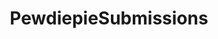 ---
title: PewdiepieSubmissions
crosslinks:
- me_irl
- livven
- fidgetspin
- helpmewin
- counting
- reactiongifs
- upvote
- Pay_Respects
- h3h3productions
- dankmemes
- youclickedthelink
- karmawhore
- u_kaklikker
- TOUHOUMUSIC
- Metalcore
- FreeKarma4You
- InsaneForKarma
- Pewdiepie_Felix
- country
- WholesomeTunes
---